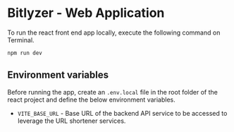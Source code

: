 # Bitlyzer - Web Application

To run the react front end app locally, execute the following command on Terminal.

```bash
npm run dev
```

## Environment variables

Before running the app, create an `.env.local` file in the root folder of the react project and define the below environment variables.

- `VITE_BASE_URL` - Base URL of the backend API service to be accessed to leverage the URL shortener services.
